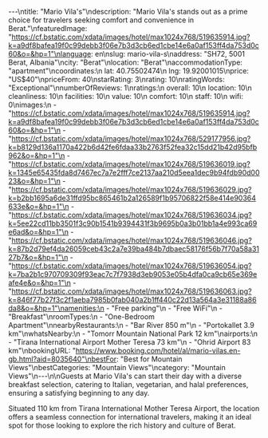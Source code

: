 ---\ntitle: "Mario Vila's"\ndescription: "Mario Vila's stands out as a prime choice for travelers seeking comfort and convenience in Berat."\nfeaturedImage: "https://cf.bstatic.com/xdata/images/hotel/max1024x768/519635914.jpg?k=a9df8bafea19f0c99debb3f06e7b3d3cb6ed1cbe14e6a0af153ff4da753d0c60&o=&hp=1"\nlanguage: en\nslug: mario-vila-s\naddress: "SH72, 5001 Berat, Albania"\ncity: "Berat"\nlocation: "Berat"\naccommodationType: "apartment"\ncoordinates:\n  lat: 40.75502474\n  lng: 19.92001015\nprice: "US$40"\npriceFrom: 40\nstarRating: 3\nrating: 10\nratingWords: "Exceptional"\nnumberOfReviews: 1\nratings:\n  overall: 10\n  location: 10\n  cleanliness: 10\n  facilities: 10\n  value: 10\n  comfort: 10\n  staff: 10\n  wifi: 0\nimages:\n  - "https://cf.bstatic.com/xdata/images/hotel/max1024x768/519635914.jpg?k=a9df8bafea19f0c99debb3f06e7b3d3cb6ed1cbe14e6a0af153ff4da753d0c60&o=&hp=1"\n  - "https://cf.bstatic.com/xdata/images/hotel/max1024x768/529177956.jpg?k=b8129d136a1170a422b6d42fe6fdaa33b2763f52fea32c15dd21b42d95bfb962&o=&hp=1"\n  - "https://cf.bstatic.com/xdata/images/hotel/max1024x768/519636019.jpg?k=1345e65435fda8d7467ec7a7e2fff7ce2137aa210d5eea1dec9b94fdb90d0023&o=&hp=1"\n  - "https://cf.bstatic.com/xdata/images/hotel/max1024x768/519636029.jpg?k=b2bb1695a6de31ffd95bc865461b2a126589f1b95706822f58e414e90364633e&o=&hp=1"\n  - "https://cf.bstatic.com/xdata/images/hotel/max1024x768/519636034.jpg?k=5ee22cd11bb3501f3c90b1541b9394431f3b9695b0a3b01bb1a4e993ca69e6ad&o=&hp=1"\n  - "https://cf.bstatic.com/xdata/images/hotel/max1024x768/519636046.jpg?k=87b2d79ef4da26059ceb43c2a7e39ba484b7dbaec58176f56b7f70a58a3127b7&o=&hp=1"\n  - "https://cf.bstatic.com/xdata/images/hotel/max1024x768/519636054.jpg?k=7ba2b1c970709309f93eac7c7f7938d3eb9053e05b4dfa0ca9cb65e369eafe4e&o=&hp=1"\n  - "https://cf.bstatic.com/xdata/images/hotel/max1024x768/519636063.jpg?k=846f77b27f3c2f1aeba7985b0fab040a2b1ff440c22d13a564a3e31188a86da8&o=&hp=1"\namenities:\n  - "Free parking"\n  - "Free WiFi"\n  - "Breakfast"\nroomTypes:\n  - "One-Bedroom Apartment"\nnearbyRestaurants:\n  - "Bar River 850 m"\n  - "Portokallet 3.9 km"\nwhatsNearby:\n  - "Tomorr Mountain National Park 12 km"\nairports:\n  - "Tirana International Airport Mother Teresa 73 km"\n  - "Ohrid Airport 83 km"\nbookingURL: "https://www.booking.com/hotel/al/mario-vilas.en-gb.html?aid=8035640"\nbestFor: "Best for Mountain Views"\nbestCategories: "Mountain Views"\ncategory: "Mountain Views"\n---\n\nGuests at Mario Vila's can start their day with a diverse breakfast selection, catering to Italian, vegetarian, and halal preferences, ensuring a satisfying beginning to any day.

Situated 110 km from Tirana International Mother Teresa Airport, the location offers a seamless connection for international travelers, making it an ideal spot for those looking to explore the rich history and culture of Berat.